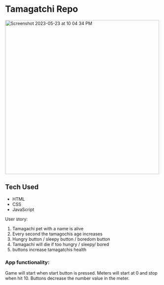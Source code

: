 # Tamagatchi Repo

<img width="500" alt="Screenshot 2023-05-23 at 10 04 34 PM" src="https://github.com/Gabrielcruz1/Project-0-repo/assets/116750522/d5951d8b-e059-4f6e-a662-ab17a59f49f7">

<h2> Tech Used </h2>
<ul> 
  <li>HTML</li>
  <li>CSS</li>
  <li>JavaScript</li>
</ul> 

User story: 
1. Tamagachi pet with a name is alive 
2. Every second the tamagochis age increases 
2. Hungry button / sleepy button / boredom button 
4. Tamagachi will die if too hungry / sleepy/ bored 
5. buttons increase tamagatchis health


<h3> App functionality: </h3>
<p>Game will start when start button is pressed. Meters will start at 0 and stop when hit 10. Buttons decrease the number value in the meter.</p>

